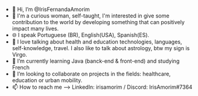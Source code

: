- 👋 Hi, I’m @IrisFernandaAmorim
- 👀 I'm a curious woman, self-taught, I'm interested in give some contribution to the world by developing something that can positively impact many lives.
- 🌐 I speak Portuguese (BR), English(USA), Spanish(ES).
- 🥰 I love talking about health and education technologies, languages, self-knowledge, travel. I also like to talk about astrology, btw my sign is Virgo. 
- 🌱 I’m currently learning Java (banck-end & front-end) and studying French
- 💞️ I’m looking to collaborate on projects in the fields: healthcare, education or urban mobility.
- 📫 How to reach me --> LinkedIn: irisamorim  /  Discord: IrisAmorim#7364

<!---
IrisFernandaAmorim/IrisFernandaAmorim is a ✨ special ✨ repository because its `README.md` (this file) appears on your GitHub profile.
You can click the Preview link to take a look at your changes.
--->
